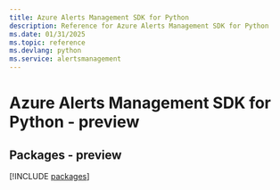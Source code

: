 ```yaml
---
title: Azure Alerts Management SDK for Python
description: Reference for Azure Alerts Management SDK for Python
ms.date: 01/31/2025
ms.topic: reference
ms.devlang: python
ms.service: alertsmanagement
---
```

# Azure Alerts Management SDK for Python - preview
## Packages - preview
[!INCLUDE [packages](alerts-management-index.md)]